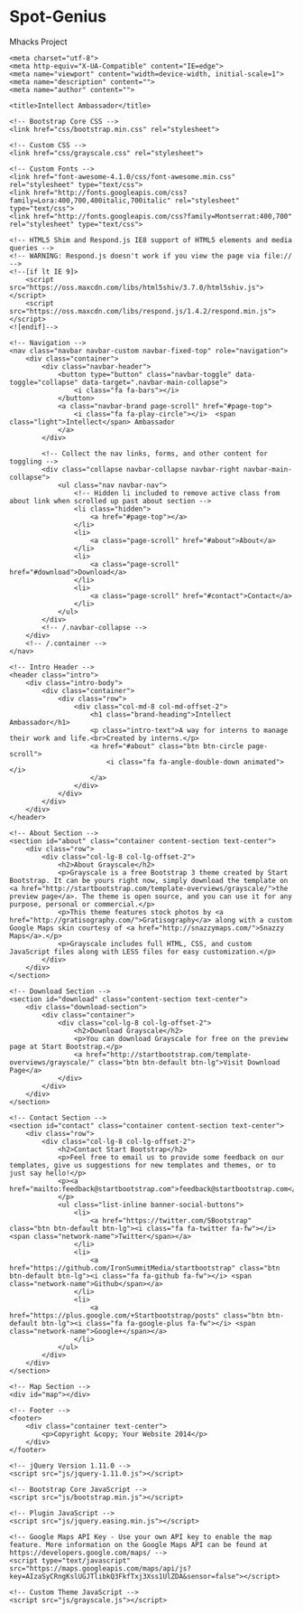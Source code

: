 Spot-Genius
===========

Mhacks Project

<!DOCTYPE html>
<html lang="en">

<head>

    <meta charset="utf-8">
    <meta http-equiv="X-UA-Compatible" content="IE=edge">
    <meta name="viewport" content="width=device-width, initial-scale=1">
    <meta name="description" content="">
    <meta name="author" content="">

    <title>Intellect Ambassador</title>

    <!-- Bootstrap Core CSS -->
    <link href="css/bootstrap.min.css" rel="stylesheet">

    <!-- Custom CSS -->
    <link href="css/grayscale.css" rel="stylesheet">

    <!-- Custom Fonts -->
    <link href="font-awesome-4.1.0/css/font-awesome.min.css" rel="stylesheet" type="text/css">
    <link href="http://fonts.googleapis.com/css?family=Lora:400,700,400italic,700italic" rel="stylesheet" type="text/css">
    <link href="http://fonts.googleapis.com/css?family=Montserrat:400,700" rel="stylesheet" type="text/css">

    <!-- HTML5 Shim and Respond.js IE8 support of HTML5 elements and media queries -->
    <!-- WARNING: Respond.js doesn't work if you view the page via file:// -->
    <!--[if lt IE 9]>
        <script src="https://oss.maxcdn.com/libs/html5shiv/3.7.0/html5shiv.js"></script>
        <script src="https://oss.maxcdn.com/libs/respond.js/1.4.2/respond.min.js"></script>
    <![endif]-->

 <link href='http://fonts.googleapis.com/css?family=Buenard:700' rel='stylesheet' type='text/css'>
<script src="http://pupunzi.com/mb.components/mb.YTPlayer/demo/inc/jquery.mb.YTPlayer.js"></script>



</head>

<body id="page-top" data-spy="scroll" data-target=".navbar-fixed-top">

    <!-- Navigation -->
    <nav class="navbar navbar-custom navbar-fixed-top" role="navigation">
        <div class="container">
            <div class="navbar-header">
                <button type="button" class="navbar-toggle" data-toggle="collapse" data-target=".navbar-main-collapse">
                    <i class="fa fa-bars"></i>
                </button>
                <a class="navbar-brand page-scroll" href="#page-top">
                    <i class="fa fa-play-circle"></i>  <span class="light">Intellect</span> Ambassador
                </a>
            </div>

            <!-- Collect the nav links, forms, and other content for toggling -->
            <div class="collapse navbar-collapse navbar-right navbar-main-collapse">
                <ul class="nav navbar-nav">
                    <!-- Hidden li included to remove active class from about link when scrolled up past about section -->
                    <li class="hidden">
                        <a href="#page-top"></a>
                    </li>
                    <li>
                        <a class="page-scroll" href="#about">About</a>
                    </li>
                    <li>
                        <a class="page-scroll" href="#download">Download</a>
                    </li>
                    <li>
                        <a class="page-scroll" href="#contact">Contact</a>
                    </li>
                </ul>
            </div>
            <!-- /.navbar-collapse -->
        </div>
        <!-- /.container -->
    </nav>

    <!-- Intro Header -->
    <header class="intro">
        <div class="intro-body">
            <div class="container">
                <div class="row">
                    <div class="col-md-8 col-md-offset-2">
                        <h1 class="brand-heading">Intellect Ambassador</h1>
                        <p class="intro-text">A way for interns to manage their work and life.<br>Created by interns.</p>
                        <a href="#about" class="btn btn-circle page-scroll">
                            <i class="fa fa-angle-double-down animated"></i>
                        </a>
                    </div>
                </div>
            </div>
        </div>
    </header>

    <!-- About Section -->
    <section id="about" class="container content-section text-center">
        <div class="row">
            <div class="col-lg-8 col-lg-offset-2">
                <h2>About Grayscale</h2>
                <p>Grayscale is a free Bootstrap 3 theme created by Start Bootstrap. It can be yours right now, simply download the template on <a href="http://startbootstrap.com/template-overviews/grayscale/">the preview page</a>. The theme is open source, and you can use it for any purpose, personal or commercial.</p>
                <p>This theme features stock photos by <a href="http://gratisography.com/">Gratisography</a> along with a custom Google Maps skin courtesy of <a href="http://snazzymaps.com/">Snazzy Maps</a>.</p>
                <p>Grayscale includes full HTML, CSS, and custom JavaScript files along with LESS files for easy customization.</p>
            </div>
        </div>
    </section>

    <!-- Download Section -->
    <section id="download" class="content-section text-center">
        <div class="download-section">
            <div class="container">
                <div class="col-lg-8 col-lg-offset-2">
                    <h2>Download Grayscale</h2>
                    <p>You can download Grayscale for free on the preview page at Start Bootstrap.</p>
                    <a href="http://startbootstrap.com/template-overviews/grayscale/" class="btn btn-default btn-lg">Visit Download Page</a>
                </div>
            </div>
        </div>
    </section>

    <!-- Contact Section -->
    <section id="contact" class="container content-section text-center">
        <div class="row">
            <div class="col-lg-8 col-lg-offset-2">
                <h2>Contact Start Bootstrap</h2>
                <p>Feel free to email us to provide some feedback on our templates, give us suggestions for new templates and themes, or to just say hello!</p>
                <p><a href="mailto:feedback@startbootstrap.com">feedback@startbootstrap.com</a>
                </p>
                <ul class="list-inline banner-social-buttons">
                    <li>
                        <a href="https://twitter.com/SBootstrap" class="btn btn-default btn-lg"><i class="fa fa-twitter fa-fw"></i> <span class="network-name">Twitter</span></a>
                    </li>
                    <li>
                        <a href="https://github.com/IronSummitMedia/startbootstrap" class="btn btn-default btn-lg"><i class="fa fa-github fa-fw"></i> <span class="network-name">Github</span></a>
                    </li>
                    <li>
                        <a href="https://plus.google.com/+Startbootstrap/posts" class="btn btn-default btn-lg"><i class="fa fa-google-plus fa-fw"></i> <span class="network-name">Google+</span></a>
                    </li>
                </ul>
            </div>
        </div>
    </section>

    <!-- Map Section -->
    <div id="map"></div>

    <!-- Footer -->
    <footer>
        <div class="container text-center">
            <p>Copyright &copy; Your Website 2014</p>
        </div>
    </footer>

    <!-- jQuery Version 1.11.0 -->
    <script src="js/jquery-1.11.0.js"></script>

    <!-- Bootstrap Core JavaScript -->
    <script src="js/bootstrap.min.js"></script>

    <!-- Plugin JavaScript -->
    <script src="js/jquery.easing.min.js"></script>

    <!-- Google Maps API Key - Use your own API key to enable the map feature. More information on the Google Maps API can be found at https://developers.google.com/maps/ -->
    <script type="text/javascript" src="https://maps.googleapis.com/maps/api/js?key=AIzaSyCRngKslUGJTlibkQ3FkfTxj3Xss1UlZDA&sensor=false"></script>

    <!-- Custom Theme JavaScript -->
    <script src="js/grayscale.js"></script>

</body>

</html>
